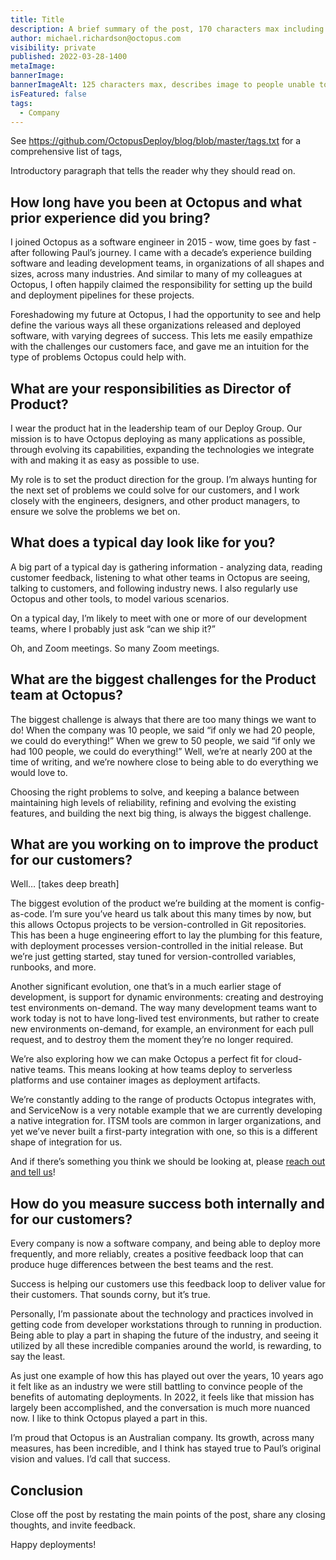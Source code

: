 ```yaml
---
title: Title
description: A brief summary of the post, 170 characters max including spaces.
author: michael.richardson@octopus.com
visibility: private
published: 2022-03-28-1400
metaImage: 
bannerImage: 
bannerImageAlt: 125 characters max, describes image to people unable to see it.
isFeatured: false
tags: 
  - Company
---
```


See https://github.com/OctopusDeploy/blog/blob/master/tags.txt for a comprehensive list of tags,

Introductory paragraph that tells the reader why they should read on.

## How long have you been at Octopus and what prior experience did you bring?

I joined Octopus as a software engineer in 2015 - wow, time goes by fast - after following Paul’s journey.  I came with a decade’s experience building software and leading development teams, in organizations of all shapes and sizes, across many industries.  And similar to many of my colleagues at Octopus, I often happily claimed the responsibility for setting up the build and deployment pipelines for these projects. 

Foreshadowing my future at Octopus, I had the opportunity to see and help define the various ways all these organizations released and deployed software, with varying degrees of success.  This lets me easily empathize with the challenges our customers face, and gave me an intuition for the type of problems Octopus could help with.

## What are your responsibilities as Director of Product?

I wear the product hat in the leadership team of our Deploy Group.  Our mission is to have Octopus deploying as many applications as possible, through evolving its capabilities, expanding the technologies we integrate with and making it as easy as possible to use.  

My role is to set the product direction for the group.  I’m always hunting for the next set of problems we could solve for our customers, and I work closely with the engineers, designers, and other product managers, to ensure we solve the problems we bet on.

## What does a typical day look like for you?

A big part of a typical day is gathering information - analyzing data, reading customer feedback, listening to what other teams in Octopus are seeing, talking to customers, and following industry news.  I also regularly use Octopus and other tools, to model various scenarios.  

On a typical day, I’m likely to meet with one or more of our development teams, where I probably just ask “can we ship it?”

Oh, and Zoom meetings. So many Zoom meetings.

## What are the biggest challenges for the Product team at Octopus?

The biggest challenge is always that there are too many things we want to do!  When the company was 10 people, we said “if only we had 20 people, we could do everything!”  When we grew to 50 people, we said “if only we had 100 people, we could do everything!”  Well, we’re at nearly 200 at the time of writing, and we’re nowhere close to being able to do everything we would love to.  

Choosing the right problems to solve, and keeping a balance between maintaining high levels of reliability, refining and evolving the existing features, and building the next big thing, is always the biggest challenge.  

## What are you working on to improve the product for our customers?

Well…  [takes deep breath]

The biggest evolution of the product we’re building at the moment is config-as-code.  I’m sure you’ve heard us talk about this many times by now, but this allows Octopus projects to be version-controlled in Git repositories.  This has been a huge engineering effort to lay the plumbing for this feature, with deployment processes version-controlled in the initial release.  But we’re just getting started, stay tuned for version-controlled variables, runbooks, and more.

Another significant evolution, one that’s in a much earlier stage of development, is support for dynamic environments: creating and destroying test environments on-demand.  The way many development teams want to work today is not to have long-lived test environments, but rather to create new environments on-demand, for example, an environment for each pull request, and to destroy them the moment they’re no longer required.

We’re also exploring how we can make Octopus a perfect fit for cloud-native teams.  This means looking at how teams deploy to serverless platforms and use container images as deployment artifacts. 
 
We’re constantly adding to the range of products Octopus integrates with, and ServiceNow is a very notable example that we are currently developing a native integration for.  ITSM tools are common in larger organizations, and yet we’ve never built a first-party integration with one, so this is a different shape of integration for us. 

And if there’s something you think we should be looking at, please [reach out and tell us](https://octopus.com/company/contact)!  

## How do you measure success both internally and for our customers?

Every company is now a software company, and being able to deploy more frequently, and more reliably, creates a positive feedback loop that can produce huge differences between the best teams and the rest.

Success is helping our customers use this feedback loop to deliver value for their customers.  That sounds corny, but it’s true.

Personally, I’m passionate about the technology and practices involved in getting code from developer workstations through to running in production.  Being able to play a part in shaping the future of the industry, and seeing it utilized by all these incredible companies around the world, is rewarding, to say the least.

As just one example of how this has played out over the years, 10 years ago it felt like as an industry we were still battling to convince people of the benefits of automating deployments.  In 2022, it feels like that mission has largely been accomplished, and the conversation is much more nuanced now.  I like to think Octopus played a part in this.

I’m proud that Octopus is an Australian company.  Its growth, across many measures, has been incredible, and I think has stayed true to Paul’s original vision and values.  I’d call that success. 

## Conclusion

Close off the post by restating the main points of the post, share any closing thoughts, and invite feedback.

Happy deployments!
